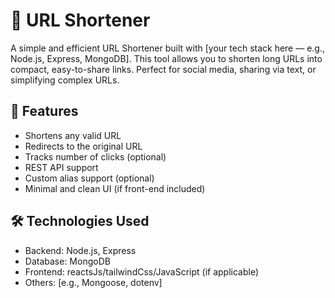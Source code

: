 # 🔗 URL Shortener

A simple and efficient URL Shortener built with [your tech stack here — e.g., Node.js, Express, MongoDB]. This tool allows you to shorten long URLs into compact, easy-to-share links. Perfect for social media, sharing via text, or simplifying complex URLs.

## 🚀 Features

- Shortens any valid URL
- Redirects to the original URL
- Tracks number of clicks (optional)
- REST API support
- Custom alias support (optional)
- Minimal and clean UI (if front-end included)

## 🛠️ Technologies Used

- Backend: Node.js, Express
- Database: MongoDB
- Frontend: reactsJs/tailwindCss/JavaScript (if applicable)
- Others: [e.g., Mongoose, dotenv]


